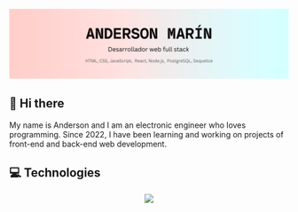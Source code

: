 ![Banner Anderson](/Images/banner_v3.png)

## 👋 Hi there

<p>My name is Anderson and I am an electronic engineer who loves programming. Since 2022, I have been learning and working on projects of front-end and back-end web development.</p>

## 💻 Technologies

<p align="center">
  <a href="https://www.linkedin.com/in/andersonmarindev/">
    <img src="https://skillicons.dev/icons?i=html,css,js,bootstrap,react,redux,nodejs,postgres,git,github,vscode" />
  </a>
</p>
